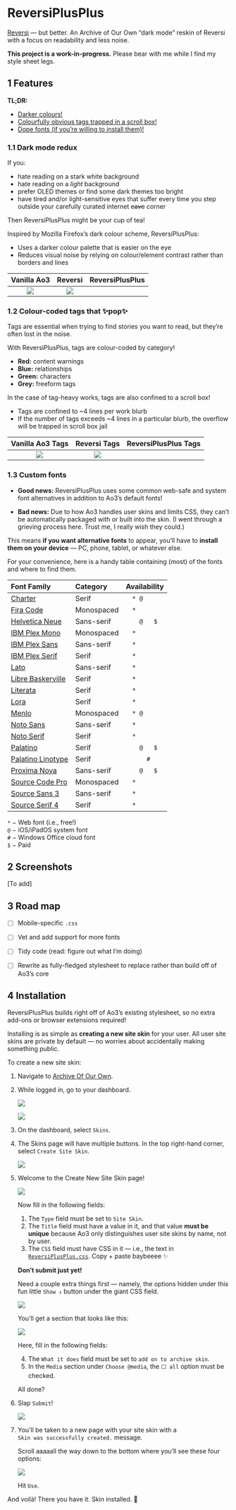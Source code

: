# ReversiPlusPlus
[Reversi](https://archiveofourown.org/skins/929) — but better. An Archive of Our Own “dark mode” reskin of Reversi with a focus on readability and less noise.

**This project is a work-in-progress.** Please bear with me while I find my style sheet legs.


## 1 Features
**TL;DR:**
- [Darker colours!](https://github.com/galaxygrotesque/ReversiPlusPlus#dark-mode-redux)
- [Colourfully obvious tags trapped in a scroll box!](https://github.com/galaxygrotesque/ReversiPlusPlus#colour-coded-tags-that-pop)
- [Dope fonts (if you’re willing to install them)!](https://github.com/galaxygrotesque/ReversiPlusPlus#custom-fonts)


### 1.1 Dark mode redux
If you:
- hate reading on a stark white background
- hate reading on a *light* background
- prefer OLED themes or find some dark themes too bright
- have tired and/or light-sensitive eyes that suffer every time you step outside your carefully curated internet ~~cave~~ corner

Then ReversiPlusPlus might be your cup of tea!

Inspired by Mozilla Firefox’s dark colour scheme, ReversiPlusPlus:
- Uses a darker colour palette that is easier on the eye
- Reduces visual noise by relying on colour/element contrast rather than borders and lines

|                Vanilla Ao3                |                  Reversi                   | ReversiPlusPlus |
| :---------------------------------------: | :----------------------------------------: | :-------------- |
| ![](img/comparison-reversi-vanilla-theme) | ![](img/comparison-reversi-plusplus-theme) |                 |


### 1.2 Colour-coded tags that ✨pop✨
Tags are essential when trying to find stories you want to read, but they’re often lost in the noise.

With ReversiPlusPlus, tags are colour-coded by category!
- **Red:** content warnings
- **Blue:** relationships
- **Green:** characters
- **Grey:** freeform tags

In the case of tag-heavy works, tags are also confined to a scroll box!
- Tags are confined to ~4 lines per work blurb
- If the number of tags exceeds ~4 lines in a particular blurb, the overflow will be trapped in scroll box jail

|             Vanilla Ao3 Tags             |               Reversi Tags                | ReversiPlusPlus Tags |
| :--------------------------------------: | :---------------------------------------: | :------------------- |
| ![](img/comparison-reversi-vanilla-tags) | ![](img/comparison-reversi-plusplus-tags) |                      |


### 1.3 Custom fonts
- **Good news:** ReversiPlusPlus uses some common web-safe and system font alternatives in addition to Ao3’s default fonts!

- **Bad news:** Due to how Ao3 handles user skins and limits CSS, they can’t be automatically packaged with or built into the skin. (I went through a grieving process here. Trust me, I really wish they could.)

This means **if you want alternative fonts** to appear, you’ll have to **install them on your device** — PC, phone, tablet, or whatever else.

For your convenience, here is a handy table containing (most) of the fonts and where to find them.

| Font Family                                                                                   | Category   | Availability  |
| :-------------------------------------------------------------------------------------------- | :--------- | :-----------: |
| [Charter](https://fontesk.com/charter-typeface/)                                              | Serif      | ```* @    ``` |
| [Fira Code](https://fonts.google.com/specimen/Fira+Code)                                      | Monospaced | ```*      ``` |
| [Helvetica Neue](https://myfonts.com/collections/neue-helvetica-font-linotype)                | Sans-serif | ```  @   $``` |
| [IBM Plex Mono](https://fonts.google.com/specimen/IBM+Plex+Mono)                              | Monospaced | ```*      ``` |
| [IBM Plex Sans](https://fonts.google.com/specimen/IBM+Plex+Sans)                              | Sans-serif | ```*      ``` |
| [IBM Plex Serif](https://fonts.google.com/specimen/IBM+Plex+Serif)                            | Serif      | ```*      ``` |
| [Lato](https://fonts.google.com/specimen/Lato)                                                | Sans-serif | ```*      ``` |
| [Libre Baskerville](https://fonts.google.com/specimen/Libre+Baskerville)                      | Serif      | ```*      ``` |
| [Literata](https://fonts.google.com/specimen/Literata)                                        | Serif      | ```*      ``` |
| [Lora](https://fonts.google.com/specimen/Lora)                                                | Serif      | ```*      ``` |
| [Menlo](https://github.com/hbin/top-programming-fonts/blob/master/Menlo-Regular.ttf)          | Monospaced | ```* @    ``` |
| [Noto Sans](https://fonts.google.com/specimen/Noto+Sans)                                      | Sans-serif | ```*      ``` |
| [Noto Serif](https://fonts.google.com/specimen/Noto+Serif)                                    | Serif      | ```*      ``` |
| [Palatino](https://myfonts.com/collections/palatino-font-linotype)                            | Serif      | ```  @   $``` |
| [Palatino Linotype](https://learn.microsoft.com/en-us/typography/font-list/palatino-linotype) | Serif      | ```    #  ``` |
| [Proxima Nova](https://fonts.adobe.com/fonts/proxima-nova)                                    | Sans-serif | ```  @   $``` |
| [Source Code Pro](https://fonts.google.com/specimen/Source+Code+Pro)                          | Monospaced | ```*      ``` |
| [Source Sans 3](https://fonts.google.com/specimen/Source+Sans+3)                              | Sans-serif | ```*      ``` |
| [Source Serif 4](https://fonts.google.com/specimen/Source+Serif+4)                            | Serif      | ```*      ``` |

```*``` − Web font (i.e., free!)  
```@``` − iOS/iPadOS system font  
```#``` − Windows Office cloud font  
```$``` − Paid


## 2 Screenshots
[To add]


## 3 Road map
- [ ] Mobile-specific ```.css```
- [ ] Vet and add support for more fonts
- [ ] Tidy code (read: figure out what I’m doing)
- [ ] Rewrite as fully-fledged stylesheet to replace rather than build off of Ao3’s core


## 4 Installation
ReversiPlusPlus builds right off of Ao3’s existing stylesheet, so no extra add-ons or browser extensions required!

Installing is as simple as **creating a new site skin** for your user. All user site skins are private by default — no worries about accidentally making something public.

To create a new site skin:

1. Navigate to [Archive Of Our Own](https://archiveofourown.org/).

2. While logged in, go to your dashboard.

	![](img/install-steps-01.png)


	![](img/install-steps-02.png)
3. On the dashboard, select ```Skins```.

4. The Skins page will have multiple buttons. In the top right-hand corner, select ```Create Site Skin```.

	![](img/install-steps-03.png)

5. Welcome to the Create New Site Skin page!
	
	![](img/install-steps-04.png)

	Now fill in the following fields:

	1. The ```Type``` field must be set to ```Site Skin```.
	2. The ```Title``` field must have a value in it, and that value **must be unique** because Ao3 only distinguishes user site skins by name, not by user.
	3. The ```CSS``` field must have CSS in it — i.e., the text in [```ReversiPlusPlus.css```](https://github.com/galaxygrotesque/ReversiPlusPlus/blob/main/css/ReversiPlusPlus.css). Copy + paste baybeeee ✨

	**Don’t submit just yet!**
	
	Need a couple extra things first — namely, the options hidden under this fun little ```Show ↓``` button under the giant CSS field.
	
	![](img/install-steps-05.png)
	
	You’ll get a section that looks like this:
	
	![](img/install-steps-06.png)
	
	Here, fill in the following fields:
	
	4. The ```What it does``` field must be set to ```add on to archive skin```.
	5. In the ```Media``` section under ```Choose @media```, the ```⬜ all``` option must be checked.

	All done?

6. Slap ```Submit```!

	![](img/install-steps-07.png)

7. You’ll be taken to a new page with your site skin with a ```Skin was successfully created.``` message.

	Scroll aaaaall the way down to the bottom where you’ll see these four options:

	![](img/install-steps-08.png)
	
	Hit ```Use```.

And voilà! There you have it. Skin installed. 🌠
